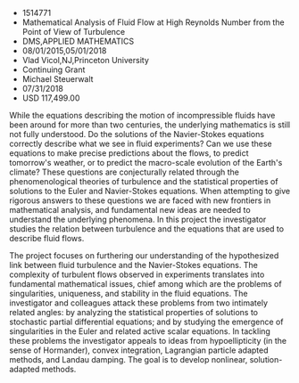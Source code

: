 
* 1514771
* Mathematical Analysis of Fluid Flow at High Reynolds Number from the Point of View of Turbulence
* DMS,APPLIED MATHEMATICS
* 08/01/2015,05/01/2018
* Vlad Vicol,NJ,Princeton University
* Continuing Grant
* Michael Steuerwalt
* 07/31/2018
* USD 117,499.00

While the equations describing the motion of incompressible fluids have been
around for more than two centuries, the underlying mathematics is still not
fully understood. Do the solutions of the Navier-Stokes equations correctly
describe what we see in fluid experiments? Can we use these equations to make
precise predictions about the flows, to predict tomorrow's weather, or to
predict the macro-scale evolution of the Earth's climate? These questions are
conjecturally related through the phenomenological theories of turbulence and
the statistical properties of solutions to the Euler and Navier-Stokes
equations. When attempting to give rigorous answers to these questions we are
faced with new frontiers in mathematical analysis, and fundamental new ideas are
needed to understand the underlying phenomena. In this project the investigator
studies the relation between turbulence and the equations that are used to
describe fluid flows.

The project focuses on furthering our understanding of the hypothesized link
between fluid turbulence and the Navier-Stokes equations. The complexity of
turbulent flows observed in experiments translates into fundamental mathematical
issues, chief among which are the problems of singularities, uniqueness, and
stability in the fluid equations. The investigator and colleagues attack these
problems from two intimately related angles: by analyzing the statistical
properties of solutions to stochastic partial differential equations; and by
studying the emergence of singularities in the Euler and related active scalar
equations. In tackling these problems the investigator appeals to ideas from
hypoellipticity (in the sense of Hormander), convex integration, Lagrangian
particle adapted methods, and Landau damping. The goal is to develop nonlinear,
solution-adapted methods.
